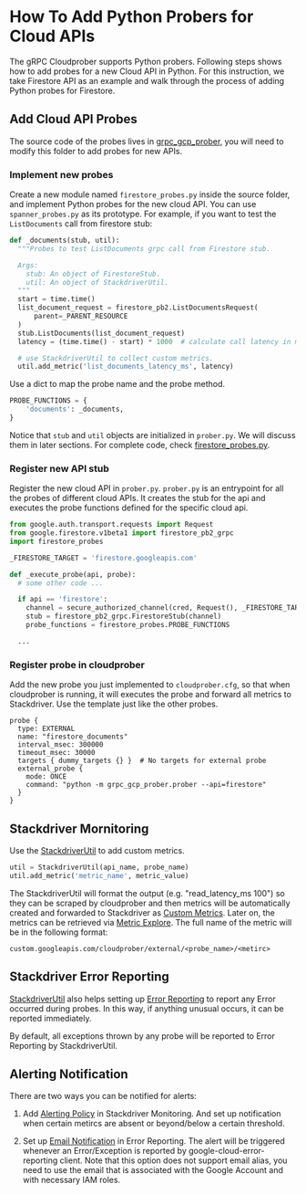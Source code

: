 # How To Add Python Probers for Cloud APIs

The gRPC Cloudprober supports Python probers. Following steps
shows how to add probes for a new Cloud API in Python. For this
instruction, we take Firestore API as an example and walk through the process of
adding Python probes for Firestore.

## Add Cloud API Probes

The source code of the probes lives in [grpc_gcp_prober](../cloudprober/grpc_gcp_prober),
you will need to modify this folder to add probes for new APIs.

### Implement new probes

Create a new module named `firestore_probes.py` inside the source folder, and
implement Python probes for the new cloud API. You can use `spanner_probes.py`
as its prototype. For example, if you want to test the `ListDocuments` call
from firestore stub:

```py
def _documents(stub, util):
  """Probes to test ListDocuments grpc call from Firestore stub.

  Args:
    stub: An object of FirestoreStub.
    util: An object of StackdriverUtil.
  """
  start = time.time()
  list_document_request = firestore_pb2.ListDocumentsRequest(
      parent=_PARENT_RESOURCE
  )
  stub.ListDocuments(list_document_request)
  latency = (time.time() - start) * 1000  # calculate call latency in ms

  # use StackdriverUtil to collect custom metrics.
  util.add_metric('list_documents_latency_ms', latency)
```

Use a dict to map the probe name and the probe method.

```py
PROBE_FUNCTIONS = {
    'documents': _documents,
}
```

Notice that `stub` and `util` objects are initialized in `prober.py`. We will
discuss them in later sections. For complete code, check [firestore_probes.py](../cloudprober/grpc_gcp_prober/firestore_probes.py).

### Register new API stub

Register the new cloud API in `prober.py`. `prober.py` is an entrypoint for all
the probes of different cloud APIs. It creates the stub for the api and executes
the probe functions defined for the specific cloud api.

```py
from google.auth.transport.requests import Request
from google.firestore.v1beta1 import firestore_pb2_grpc
import firestore_probes

_FIRESTORE_TARGET = 'firestore.googleapis.com'

def _execute_probe(api, probe):
  # some other code ...

  if api == 'firestore':
    channel = secure_authorized_channel(cred, Request(), _FIRESTORE_TARGET)
    stub = firestore_pb2_grpc.FirestoreStub(channel)
    probe_functions = firestore_probes.PROBE_FUNCTIONS

  ...
```

### Register probe in cloudprober

Add the new probe you just implemented to `cloudprober.cfg`, so that when
cloudprober is running, it will executes the probe and forward all metrics to
Stackdriver. Use the template just like the other probes.

```
probe {
  type: EXTERNAL
  name: "firestore_documents"
  interval_msec: 300000
  timeout_msec: 30000
  targets { dummy_targets {} }  # No targets for external probe
  external_probe {
    mode: ONCE
    command: "python -m grpc_gcp_prober.prober --api=firestore"
  }
}
```

## Stackdriver Mornitoring

Use the [StackdriverUtil](../cloudprober/grpc_gcp_prober/stackdriver_util.py)
to add custom metrics.

```py
util = StackdriverUtil(api_name, probe_name)
util.add_metric('metric_name', metric_value)
```

The StackdriverUtil will format the output (e.g. "read_latency_ms 100") so they
can be scraped by cloudprober and then metrics will be automatically created and
forwarded to Stackdriver as [Custom Metrics](https://cloud.google.com/monitoring/custom-metrics/). Later on, the metrics can be retrieved via [Metric Explore](https://app.google.stackdriver.com/metrics-explorer).
The full name of the metric will be in the following format:

```
custom.googleapis.com/cloudprober/external/<probe_name>/<metirc>
```

## Stackdriver Error Reporting
[StackdriverUtil](../cloudprober/grpc_gcp_prober/stackdriver_util.py) also helps setting up
[Error Reporting](https://cloud.google.com/error-reporting/docs/setup/python)
to report any Error occurred during probes. In this way, if anything unusual
occurs, it can be reported immediately.

By default, all exceptions thrown by any probe will be reported to Error
Reporting by StackdriverUtil.

## Alerting Notification

There are two ways you can be notified for alerts:

1. Add [Alerting Policy](https://cloud.google.com/monitoring/alerts/) in
Stackdriver Monitoring. And set up notification when certain metircs are absent
or beyond/below a certain threshold.

2. Set up [Email Notification](https://cloud.google.com/error-reporting/docs/notifications)
in Error Reporting. The alert will be triggered whenever an Error/Exception is
reported by google-cloud-error-reporting client. Note that this option does not
support email alias, you need to use the email that is associated with the
Google Account and with necessary IAM roles.
